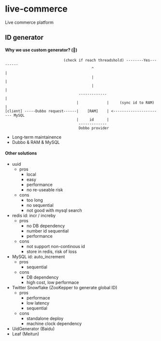 # live-commerce

Live commerce platform

## ID generator

#### Why we use custom generator? (🦄)

```
                           (check if reach threadshold) --------Yes---------
                                        ^                                   |
                                        |                                   |
                                        |                                   |
                                  -------------                             |
                                 |             |     (sync id to RAM)       |
[client] -----Dubbo request------|    [RAM]    | <----------------------- MySQL
                                 |     id      |
                                  -------------
                                  Dobbo provider
```

- Long-term maintainence
- Dubbo & RAM & MySQL

#### Other solutions

- uuid
  - pros
    - local
    - easy
    - performance
    - no re-useable risk
  - cons
    - too long
    - no sequential
    - not good with mysql search
- redis id: incr / increby
  - pros
    - no DB dependency
    - number id sequential
    - performance
  - cons
    - not support non-continous id
    - store in redis, risk of loss
- MySQL id: auto_increment
  - pros
    - sequential
  - cons
    - DB dependency
    - high cost, low performace
- Twitter Snowflake (ZooKepper to generate global ID)
  - pros
    - performace
    - low latency
    - sequential
  - cons
    - standalone deploy
    - machine clock dependency
- UidGenerator (Baidu)
- Leaf (Meitun)
